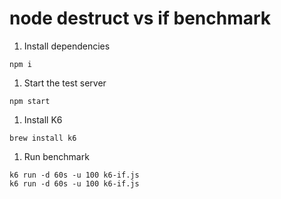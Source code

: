 # node destruct vs if benchmark

1. Install dependencies

```
npm i
```

1. Start the test server

```
npm start
```

1. Install K6
   
```
brew install k6
```

1. Run benchmark
```
k6 run -d 60s -u 100 k6-if.js
k6 run -d 60s -u 100 k6-if.js
```
